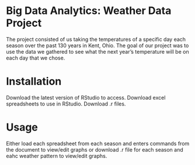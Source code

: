# Big Data Analytics: Weather Data Project
The project consisted of us taking the temperatures of a specific day each season over the past 130 years in Kent, Ohio. The goal of our project was to use the data we gathered to see what the next year’s temperature will be on each day that we chose. 
# Installation
Download the latest version of RStudio to access.
Download excel spreadsheets to use in RStudio.
Download .r files.
# Usage
Either load each spreadsheet from each season and enters commands from the document to view/edit graphs or download .r file 
for each season and eahc weather pattern to view/edit graphs.
